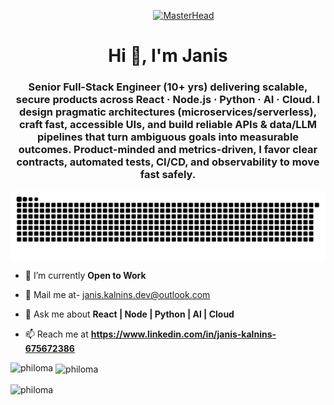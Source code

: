 &nbsp; &nbsp; &nbsp; &nbsp; &nbsp; &nbsp; &nbsp; &nbsp; &nbsp; &nbsp; &nbsp; &nbsp; &nbsp; &nbsp; &nbsp; &nbsp; &nbsp; &nbsp; &nbsp; &nbsp; &nbsp; &nbsp; &nbsp; &nbsp; &nbsp; &nbsp; &nbsp; &nbsp; &nbsp;  [![MasterHead](https://www.epochonline.com/Portals/0/EasyGalleryImages/1/18/Microsoft-PowerBI.gif)](https://philoma.github.io/MyPortfolio/)



<h1 align="center">Hi 👋, I'm Janis</h1>
<h3 align="center">Senior Full-Stack Engineer (10+ yrs) delivering scalable, secure products across React · Node.js · Python · AI · Cloud. I design pragmatic architectures (microservices/serverless), craft fast, accessible UIs, and build reliable APIs & data/LLM pipelines that turn ambiguous goals into measurable outcomes. Product-minded and metrics-driven, I favor clear contracts, automated tests, CI/CD, and observability to move fast safely.</h3>

![Snake animation](https://github.com/willianmano/willianmano/blob/main/github-contribution-grid-snake.svg)



- 🌱 I’m currently **Open to Work**

- 📧 Mail me at- [janis.kalnins.dev@outlook.com](janis.kalnins.dev@outlook.com)

- 💬 Ask me about **React | Node | Python | AI | Cloud**

- 📫 Reach me at **https://www.linkedin.com/in/janis-kalnins-675672386**


<p><img align="left" src="https://github-readme-stats.vercel.app/api/top-langs?username=philoma&show_icons=true&locale=en&layout=compact" alt="philoma" /></p>


<p>&nbsp;<img align="center" src="https://github-readme-stats.vercel.app/api?username=philoma&show_icons=true&locale=en" alt="philoma" /></p>

<p><img align="center" src="https://github-readme-streak-stats.herokuapp.com/?user=philoma&" alt="philoma" /></p>
